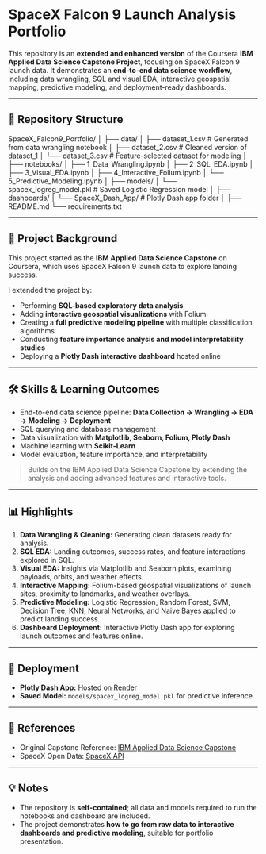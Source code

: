 # SpaceX Falcon 9 Launch Analysis Portfolio

This repository is an **extended and enhanced version** of the Coursera **IBM Applied Data Science Capstone Project**, focusing on SpaceX Falcon 9 launch data. It demonstrates an **end-to-end data science workflow**, including data wrangling, SQL and visual EDA, interactive geospatial mapping, predictive modeling, and deployment-ready dashboards.

---

## 📁 Repository Structure

SpaceX_Falcon9_Portfolio/
│
├── data/
│ ├── dataset_1.csv # Generated from data wrangling notebook
│ ├── dataset_2.csv # Cleaned version of dataset_1
│ └── dataset_3.csv # Feature-selected dataset for modeling
│
├── notebooks/
│ ├── 1_Data_Wrangling.ipynb
│ ├── 2_SQL_EDA.ipynb
│ ├── 3_Visual_EDA.ipynb
│ ├── 4_Interactive_Folium.ipynb
│ └── 5_Predictive_Modeling.ipynb
│
├── models/
│ └── spacex_logreg_model.pkl # Saved Logistic Regression model
│
├── dashboards/
│ └── SpaceX_Dash_App/ # Plotly Dash app folder
│
├── README.md
└── requirements.txt


---

## 📖 Project Background

This project started as the **IBM Applied Data Science Capstone** on Coursera, which uses SpaceX Falcon 9 launch data to explore landing success.  

I extended the project by:  
- Performing **SQL-based exploratory data analysis**  
- Adding **interactive geospatial visualizations** with Folium  
- Creating a **full predictive modeling pipeline** with multiple classification algorithms  
- Conducting **feature importance analysis and model interpretability studies**  
- Deploying a **Plotly Dash interactive dashboard** hosted online  

---

## 🛠 Skills & Learning Outcomes

- End-to-end data science pipeline: **Data Collection → Wrangling → EDA → Modeling → Deployment**  
- SQL querying and database management  
- Data visualization with **Matplotlib, Seaborn, Folium, Plotly Dash**  
- Machine learning with **Scikit-Learn**  
- Model evaluation, feature importance, and interpretability  

> Builds on the IBM Applied Data Science Capstone by extending the analysis and adding advanced features and interactive tools.

---

## 📊 Highlights

1. **Data Wrangling & Cleaning:** Generating clean datasets ready for analysis.  
2. **SQL EDA:** Landing outcomes, success rates, and feature interactions explored in SQL.  
3. **Visual EDA:** Insights via Matplotlib and Seaborn plots, examining payloads, orbits, and weather effects.  
4. **Interactive Mapping:** Folium-based geospatial visualizations of launch sites, proximity to landmarks, and weather overlays.  
5. **Predictive Modeling:** Logistic Regression, Random Forest, SVM, Decision Tree, KNN, Neural Networks, and Naive Bayes applied to predict landing success.  
6. **Dashboard Deployment:** Interactive Plotly Dash app for exploring launch outcomes and features online.  

---

## 🔗 Deployment

- **Plotly Dash App:** [Hosted on Render](YOUR_DASH_APP_URL_HERE)  
- **Saved Model:** `models/spacex_logreg_model.pkl` for predictive inference  

---

## 📌 References

- Original Capstone Reference: [IBM Applied Data Science Capstone](https://www.coursera.org/learn/applied-data-science-capstone)  
- SpaceX Open Data: [SpaceX API](https://github.com/r-spacex/SpaceX-API)  

---

## 💡 Notes

- The repository is **self-contained**; all data and models required to run the notebooks and dashboard are included.  
- The project demonstrates **how to go from raw data to interactive dashboards and predictive modeling**, suitable for portfolio presentation.